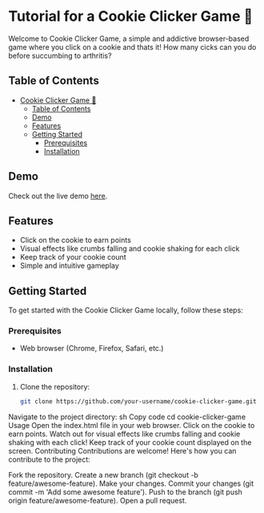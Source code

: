 # Tutorial for a Cookie Clicker Game 🍪

Welcome to Cookie Clicker Game, a simple and addictive browser-based game where you click on a cookie and thats it! How many cicks can you do before succumbing to arthritis?

## Table of Contents
- [Cookie Clicker Game 🍪](#cookie-clicker-game-)
  - [Table of Contents](#table-of-contents)
  - [Demo](#demo)
  - [Features](#features)
  - [Getting Started](#getting-started)
    - [Prerequisites](#prerequisites)
    - [Installation](#installation)

## Demo

Check out the live demo [here](https://notanotheraveragejoe.github.io/JavaScript-cookie-clicker-tutorial-/).

## Features
- Click on the cookie to earn points
- Visual effects like crumbs falling and cookie shaking for each click
- Keep track of your cookie count
- Simple and intuitive gameplay

## Getting Started
To get started with the Cookie Clicker Game locally, follow these steps:

### Prerequisites
- Web browser (Chrome, Firefox, Safari, etc.)

### Installation
1. Clone the repository:
   ```sh
   git clone https://github.com/your-username/cookie-clicker-game.git
Navigate to the project directory:
sh
Copy code
cd cookie-clicker-game
Usage
Open the index.html file in your web browser.
Click on the cookie to earn points.
Watch out for visual effects like crumbs falling and cookie shaking with each click!
Keep track of your cookie count displayed on the screen.
Contributing
Contributions are welcome! Here's how you can contribute to the project:

Fork the repository.
Create a new branch (git checkout -b feature/awesome-feature).
Make your changes.
Commit your changes (git commit -m 'Add some awesome feature').
Push to the branch (git push origin feature/awesome-feature).
Open a pull request.
